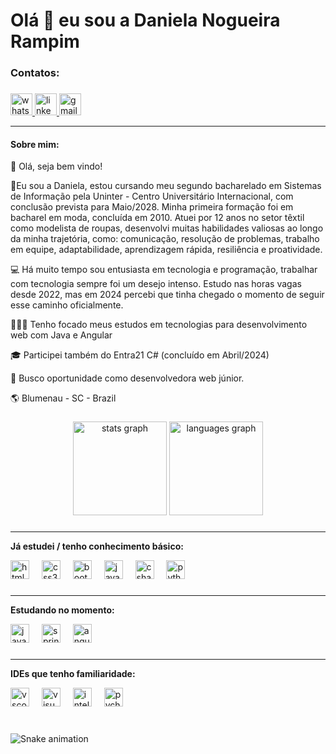 # Olá 👋 eu sou a Daniela Nogueira Rampim

###

### Contatos:

###

<div align="left">
    <a href="https://contate.me/daninogueira" target= "_blank">
        <img src="https://img.shields.io/static/v1?message=Whatsapp&logo=whatsapp&label=&color=25D366&logoColor=white&labelColor=&style=for-the-badge" height="35" alt="whatsapp logo"  />
    </a>
    <a href="https://www.linkedin.com/in/daniela-nogueira-rampim" target="_blank">
        <img src="https://img.shields.io/static/v1?message=LinkedIn&logo=linkedin&label=&color=0077B5&logoColor=white&labelColor=&style=for-the-badge" height="35" alt="linkedin logo"  />
    </a>
    <a href = "mailto:daninogueira.dev@gmail.com">
        <img src="https://img.shields.io/static/v1?message=Gmail&logo=gmail&label=&color=D14836&logoColor=white&labelColor=&style=for-the-badge" height="35" alt="gmail logo"  />
    </a>
</div>

---


#### Sobre mim:

👋 Olá, seja bem vindo! 

🧵Eu sou a Daniela, estou cursando meu segundo bacharelado em Sistemas de Informação pela Uninter - Centro Universitário Internacional, com conclusão prevista para Maio/2028. Minha primeira formação foi em bacharel em moda, concluída em 2010. Atuei por 12 anos no setor têxtil como modelista de roupas, desenvolvi muitas habilidades valiosas ao longo da minha trajetória, como: comunicação, resolução de problemas, trabalho em equipe, adaptabilidade, aprendizagem rápida, resiliência e proatividade. 

💻 Há muito tempo sou entusiasta em tecnologia e programação, trabalhar com tecnologia sempre foi um desejo intenso. Estudo nas horas vagas desde 2022, mas em 2024 percebi que tinha chegado o momento de seguir esse caminho oficialmente. 

👩🏻‍💻 Tenho focado meus estudos em tecnologias para desenvolvimento web com Java e Angular

🎓 Participei também do Entra21 C# (concluído em Abril/2024)

💼 Busco oportunidade como desenvolvedora web júnior.

🌎 Blumenau - SC - Brazil


###

<div align="center">
  <img src="https://github-readme-stats.vercel.app/api?username=nogueiraDani&hide_title=false&hide_rank=false&show_icons=true&include_all_commits=true&count_private=true&disable_animations=false&theme=dracula&locale=en&hide_border=false" height="150" alt="stats graph"  />
  <img src="https://github-readme-stats.vercel.app/api/top-langs?username=nogueiraDani&locale=en&hide_title=false&layout=compact&card_width=320&langs_count=5&theme=dracula&hide_border=false" height="150" alt="languages graph"  />
</div>

###

---
**Já estudei / tenho conhecimento básico:**

<div align="left">
  <img src="https://cdn.jsdelivr.net/gh/devicons/devicon/icons/html5/html5-original.svg" height="30" alt="html5 logo"  />
  <img width="12" />
  <img src="https://cdn.jsdelivr.net/gh/devicons/devicon/icons/css3/css3-original.svg" height="30" alt="css3 logo"  />
  <img width="12" />
  <img src="https://cdn.jsdelivr.net/gh/devicons/devicon/icons/bootstrap/bootstrap-original.svg" height="30" alt="bootstrap logo"  />
  <img width="12" />
  <img src="https://cdn.jsdelivr.net/gh/devicons/devicon/icons/javascript/javascript-original.svg" height="30" alt="javascript logo"  />
  <img width="12" />
  <img src="https://cdn.jsdelivr.net/gh/devicons/devicon/icons/csharp/csharp-original.svg" height="30" alt="csharp logo"  />
  <img width="12" />
  <img src="https://cdn.jsdelivr.net/gh/devicons/devicon/icons/python/python-original.svg" height="30" alt="python logo"  />
</div>

###
---
**Estudando no momento:**

<div align="left">
  <img src="https://cdn.jsdelivr.net/gh/devicons/devicon/icons/java/java-original.svg" height="30" alt="java logo"  />
  <img width="12" />
  <img src="https://cdn.jsdelivr.net/gh/devicons/devicon/icons/spring/spring-original.svg" height="30" alt="spring logo"  />
  <img width="12" />
  <img src="https://cdn.jsdelivr.net/gh/devicons/devicon/icons/angularjs/angularjs-original.svg" height="30" alt="angularjs logo"  />
</div>

###

---
**IDEs que tenho familiaridade:**

<div align="left">
  <img src="https://cdn.jsdelivr.net/gh/devicons/devicon/icons/vscode/vscode-original.svg" height="30" alt="vscode logo"  />
  <img width="12" />
  <img src="https://cdn.jsdelivr.net/gh/devicons/devicon/icons/visualstudio/visualstudio-plain.svg" height="30" alt="visualstudio logo"  />
  <img width="12" />
  <img src="https://cdn.jsdelivr.net/gh/devicons/devicon/icons/intellij/intellij-original.svg" height="30" alt="intellij logo"  />
  <img width="12" />
  <img src="https://cdn.jsdelivr.net/gh/devicons/devicon/icons/pycharm/pycharm-original.svg" height="30" alt="pycharm logo"  />
</div>

###

<br clear="both">

<img src="https://raw.githubusercontent.com/nogueiraDani/nogueiraDani/output/snake.svg" alt="Snake animation" />

###

